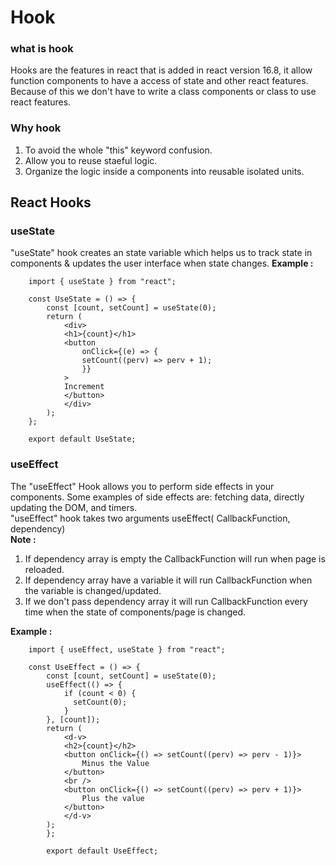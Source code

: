 # Hook

### what is hook

Hooks are the features in react that is added in react version 16.8, it allow function components to have a access of state and other react features.<br/>
Because of this we don't have to write a class components or class to use react features.

### Why hook

1. To avoid the whole "this" keyword confusion.<br/>
2. Allow you to reuse staeful logic.<br/>
3. Organize the logic inside a components into reusable isolated units.<br/>

## React Hooks

### useState

"useState" hook creates an state variable which helps us to track state in components & updates the user interface when state changes.
<b>Example :</b><br/>

        import { useState } from "react";

        const UseState = () => {
            const [count, setCount] = useState(0);
            return (
                <div>
                <h1>{count}</h1>
                <button
                    onClick={(e) => {
                    setCount((perv) => perv + 1);
                    }}
                >
                Increment
                </button>
                </div>
            );
        };

        export default UseState;

### useEffect

The "useEffect" Hook allows you to perform side effects in your components. Some examples of side effects are: fetching data, directly updating the DOM, and timers.
<br/>"useEffect" hook takes two arguments useEffect( CallbackFunction, dependency)</br>
<b>Note : </b></br>

1. If dependency array is empty the CallbackFunction will run when page is reloaded.
2. If dependency array have a variable it will run CallbackFunction when the variable is changed/updated.
3. If we don't pass dependency array it will run CallbackFunction every time when the state of components/page is changed.</br>

<b>Example :</b><br/>

        import { useEffect, useState } from "react";

        const UseEffect = () => {
            const [count, setCount] = useState(0);
            useEffect(() => {
                if (count < 0) {
                  setCount(0);
                }
            }, [count]);
            return (
                <d-v>
                <h2>{count}</h2>
                <button onClick={() => setCount((perv) => perv - 1)}>
                    Minus the Value
                </button>
                <br />
                <button onClick={() => setCount((perv) => perv + 1)}>
                    Plus the value
                </button>
                </d-v>
            );
            };

            export default UseEffect;
